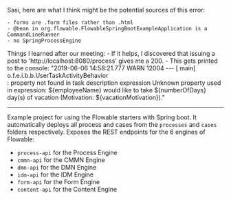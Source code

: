 Sasi, here are what I think might be the potential sources of this error: 

	- forms are .form files rather than .html
	- @bean in org.flowable.FlowableSpringBootExampleApplication is a CommandLineRunner
	- no SpringProcessEngine
		
Things I learned after our meeting:
	- If it helps, I discovered that issuing a post to 'http://localhost:8080/process' gives me a 200. 
	- This gets printed to the console: "2019-06-06 14:58:21.777  WARN 12004 --- 
		[           main] o.f.e.i.b.b.UserTaskActivityBehavior     
		: property not found in task description expression Unknown property used in expression: ${employeeName}
		 would like to take ${numberOfDays} day(s) of vacation (Motivation: ${vacationMotivation})."
	
-------------------------------------------------------------------------------------------------------------------------------------------
Example project for using the Flowable starters with Spring boot.
It automatically deploys all process and cases from the `processes` and `cases` folders respectively.
Exposes the REST endpoints for the 6 engines of Flowable:
* `process-api` for the Process Engine
* `cmmn-api` for the CMMN Engine
* `dmn-api` for the DMN Engine
* `idm-api` for the IDM Engine
* `form-api` for the Form Engine
* `content-api` for the Content Engine
